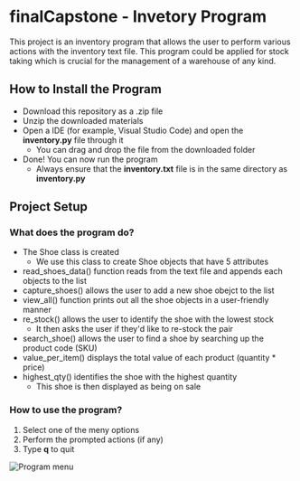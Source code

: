 # finalCapstone - Invetory Program
This project is an inventory program that allows the user to perform various actions with the inventory text file. This program could be applied for stock taking which is crucial for the management of a warehouse of any kind.

## How to Install the Program
* Download this repository as a .zip file
* Unzip the downloaded materials
* Open a IDE (for example, Visual Studio Code) and open the **inventory.py** file through it
  * You can drag and drop the file from the downloaded folder
* Done! You can now run the program
  * Always ensure that the **inventory.txt** file is in the same directory as **inventory.py**

## Project Setup
### What does the program do?
* The Shoe class is created
  * We use this class to create Shoe objects that have 5 attributes
* read_shoes_data() function reads from the text file and appends each objects to the list 
* capture_shoes() allows the user to add a new shoe obejct to the list
* view_all() function prints out all the shoe objects in a user-friendly manner
* re_stock() allows the user to identify the shoe with the lowest stock
  * It then asks the user if they'd like to re-stock the pair
* search_shoe() allows the user to find a shoe by searching up the product code (SKU)
* value_per_item() displays the total value of each product (quantity * price)
* highest_qty() identifies the shoe with the highest quantity
  * This shoe is then displayed as being on sale

### How to use the program?
1. Select one of the meny options
2. Perform the prompted actions (if any)
3. Type **q** to quit

![Program menu](https://drive.google.com/file/d/12pyToNWLmJyfeNBFh6bU0mEtYO3MkDhh/view?usp=sharing)
